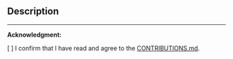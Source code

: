 ## Description
<!-- Please provide a summary of your changes and a reference to the issue. -->

---
**Acknowledgment:**

 [ ] I confirm that I have read and agree to the [CONTRIBUTIONS.md](./CONTRIBUTIONS.md).
